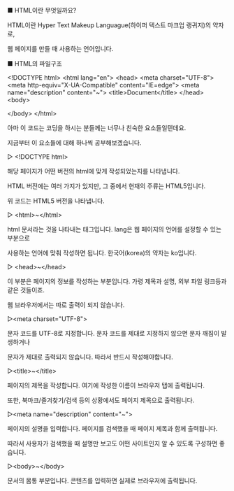 ■ HTML이란 무엇일까요?

HTML이란 Hyper Text Makeup Languague(하이퍼 텍스트 마크업 랭귀지)의 약자로, 

웹 페이지를 만들 때 사용하는 언어입니다.



■ HTML의 파일구조

&lt;!DOCTYPE html&gt;
&lt;html lang="en"&gt;
&lt;head&gt;
  &lt;meta charset="UTF-8"&gt;
  &lt;meta http-equiv="X-UA-Compatible" content="IE=edge"&gt;
  &lt;meta name="description" content="~"&gt;
  &lt;title&gt;Document&lt;/title&gt;
&lt;/head&gt;
&lt;body&gt;
  
&lt;/body&gt;
&lt;/html&gt;

아마 이 코드는 코딩을 하시는 분들께는 너무나 친숙한 요소들일텐데요. 

지금부터 이 요소들에 대해 하나씩 공부해보겠습니다.



▷ &lt;!DOCTYPE html&gt;

해당 페이지가 어떤 버전의 html에 맞게 작성되었는지를 나타냅니다.

HTML 버전에는 여러 가지가 있지만, 그 중에서 현재의 주류는 HTML5입니다.

위 코드는 HTML5 버전을 나타냅니다. 



▷ &lt;html&gt;~&lt;/html&gt;

html 문서라는 것을 나타내는 태그입니다. lang은 웹 페이지의 언어를 설정할 수 있는 부분으로

사용하는 언어에 맞춰 작성하면 됩니다. 한국어(korea)의 약자는 ko입니다.



▷ &lt;head&gt;~&lt;/head&gt;

이 부분은 페이지의 정보를 작성하는 부분입니다. 가령 제목과 설명, 외부 파일 링크등과 같은 것들이죠.

웹 브라우저에서는 따로 출력이 되지 않습니다.



▷&lt;meta charset="UTF-8"&gt;

문자 코드를 UTF-8로 지정합니다. 문자 코드를 제대로 지정하지 않으면 문자 깨짐이 발생하거나

문자가 제대로 출력되지 않습니다. 따라서 반드시 작성해야합니다.



▷&lt;title&gt;~&lt;/title&gt;

페이지의 제목을 작성합니다. 여기에 작성한 이름이 브라우저 탭에 출력됩니다.

또한, 북마크/즐겨찾기/검색 등의 상황에서도 페이지 제목으로 출력됩니다.



▷&lt;meta name="description" content="~"&gt;

페이지의 설명을 입력합니다. 페이지를 검색했을 때 페이지 제목과 함께 출력됩니다.

따라서 사용자가 검색했을 때 설명만 보고도 어떤 사이트인지 알 수 있도록 구성하면 좋습니다.



▷&lt;body&gt;~&lt;/body&gt;

문서의 몸통 부분입니다. 콘텐츠를 입력하면 실제로 브라우저에 출력됩니다.
